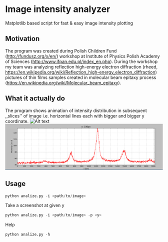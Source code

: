 # Image intensity analyzer
Matplotlib based script for fast &amp; easy image intensity plotting

## Motivation
The program was created during Polish Children Fund (http://fundusz.org/x/en/) workshop at Institute of Physics Polish Academy of Sciences (http://www.ifpan.edu.pl/index_en.php). During the workshop my team was analyzing reflection high-energy electron diffraction (rheed, https://en.wikipedia.org/wiki/Reflection_high-energy_electron_diffraction) pictures of thin films samples created in molecular beam epitaxy process (https://en.wikipedia.org/wiki/Molecular_beam_epitaxy).

## What it actually do
The program shows animation of intensity distribution in subsequent ,,slices'' of image i.e. horizontal lines each with bigger and bigger y coordinate.
![Alt text](/rheed.bmp)
![Alt text](/screenshot.png)

## Usage
``` python
python analize.py -i <path/to/image>
```
Take a screenshot at given y 
``` python
python analize.py -i <path/to/image> -p <y>
```

Help
``` python
python analize.py -h
```
